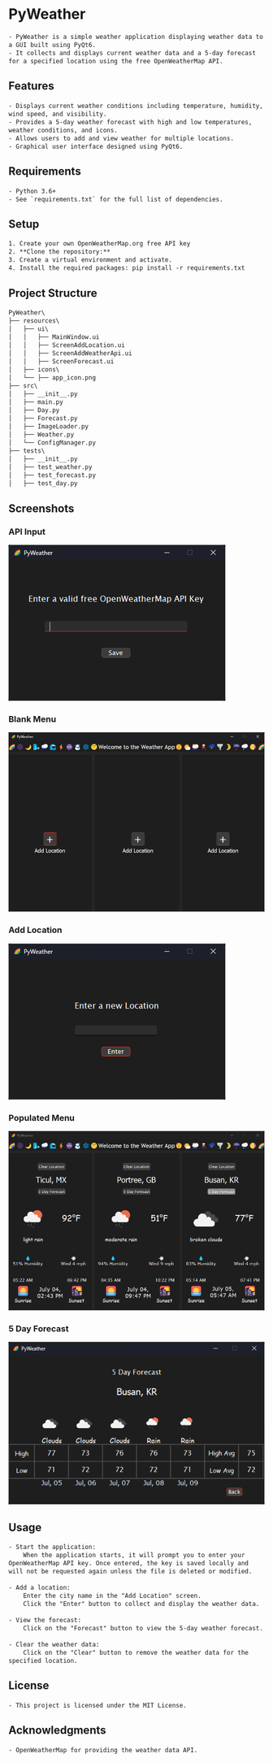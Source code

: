 # PyWeather

    - PyWeather is a simple weather application displaying weather data to a GUI built using PyQt6. 
    - It collects and displays current weather data and a 5-day forecast for a specified location using the free OpenWeatherMap API.

## Features

    - Displays current weather conditions including temperature, humidity, wind speed, and visibility.
    - Provides a 5-day weather forecast with high and low temperatures, weather conditions, and icons.
    - Allows users to add and view weather for multiple locations.
    - Graphical user interface designed using PyQt6.

## Requirements

    - Python 3.6+
    - See `requirements.txt` for the full list of dependencies.

## Setup

    1. Create your own OpenWeatherMap.org free API key
    2. **Clone the repository:**
    3. Create a virtual environment and activate.
    4. Install the required packages: pip install -r requirements.txt

## Project Structure
    PyWeather\
    ├── resources\
    │   ├── ui\
    │   │   ├── MainWindow.ui
    │   │   ├── ScreenAddLocation.ui
    │   │   ├── ScreenAddWeatherApi.ui
    │   │   ├── ScreenForecast.ui
    │   ├── icons\
    │   └── ├── app_icon.png
    ├── src\
    │   ├── __init__.py
    │   ├── main.py
    │   ├── Day.py
    │   ├── Forecast.py
    │   ├── ImageLoader.py
    │   ├── Weather.py
    │   └── ConfigManager.py
    ├── tests\
    │   ├── __init__.py
    │   ├── test_weather.py
    │   ├── test_forecast.py
    │   ├── test_day.py

## Screenshots

### API Input
![API Input](screenshots/API_INPUT.png)

### Blank Menu
![Blank Menu](screenshots/BLANK_MENU.png)

### Add Location
![Add Location](screenshots/ADD_LOCATION.png)

### Populated Menu
![Populated Menu](screenshots/POPULATED_MENU.png)

### 5 Day Forecast
![5 Day Forecast](screenshots/5_DAY_FORECAST.png)

## Usage

    - Start the application:
        When the application starts, it will prompt you to enter your OpenWeatherMap API key. Once entered, the key is saved locally and will not be requested again unless the file is deleted or modified.

    - Add a location:
        Enter the city name in the "Add Location" screen.
        Click the "Enter" button to collect and display the weather data.

    - View the forecast:
        Click on the "Forecast" button to view the 5-day weather forecast.

    - Clear the weather data:
        Click on the "Clear" button to remove the weather data for the specified location.

## License

    - This project is licensed under the MIT License.

## Acknowledgments

    - OpenWeatherMap for providing the weather data API.
